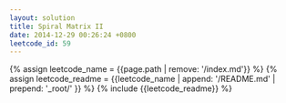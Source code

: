 ```yaml
---
layout: solution
title: Spiral Matrix II
date: 2014-12-29 00:26:24 +0800
leetcode_id: 59
---
```

{% assign leetcode_name = {{page.path | remove: '/index.md'}}  %}
{% assign leetcode_readme = {{leetcode_name | append: '/README.md' | prepend: '_root/' }}  %}
{% include {{leetcode_readme}} %}
